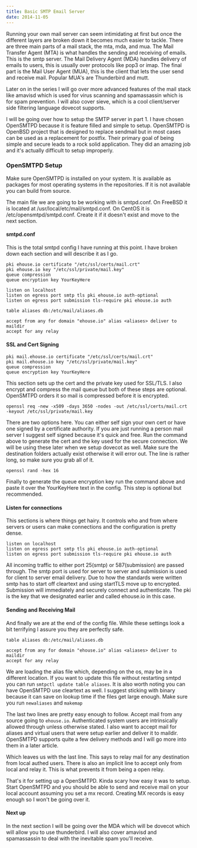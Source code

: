 ```yaml
---
title: Basic SMTP Email Server
date: 2014-11-05
---
```


Running your own mail server can seem intimidating at first but once the
different layers are broken down it becomes much easier to tackle. There are
three main parts of a mail stack, the mta, mda, and mua. The Mail Transfer Agent
(MTA) is what handles the sending and receiving of emails. This is the smtp
server. The Mail Delivery Agent (MDA) handles delivery of emails to users, this
is usually over protocols like pop3 or imap. The final part is the Mail User
Agent (MUA), this is the client that lets the user send and receive mail.
Popular MUA's are Thunderbird and mutt.

Later on in the series I will go over more advanced features of the mail stack
like amavisd which is used for virus scanning and spamassassin which is for spam
prevention. I will also cover sieve, which is a cool client/server side
filtering language dovecot supports.

I will be going over how to setup the SMTP server in part 1. I have chosen
OpenSMTPD because it is feature filled and simple to setup. OpenSMTPD is OpenBSD
project that is designed to replace sendmail but in most cases can be used as a
replacement for postfix. Their primary goal of being simple and secure leads to
a rock solid application. They did an amazing job and it's actually difficult to
setup improperly.

### OpenSMTPD Setup

Make sure OpenSMTPD is installed on your system. It is available as packages for
most operating systems in the repositories. If it is not available you can build
from source.

The main file we are going to be working with is smtpd.conf. On FreeBSD it is
located at /usr/local/etc/mail/smtpd.conf. On CentOS it is
/etc/opensmtpd/smtpd.conf. Create it if it doesn't exist and move to the next
section.

#### smtpd.conf

This is the total smtpd config I have running at this point. I have broken down
each section and will describe it as I go.

    pki ehouse.io certificate "/etc/ssl/certs/mail.crt"
    pki ehouse.io key "/etc/ssl/private/mail.key"
    queue compression
    queue encryption key YourKeyHere

    listen on localhost
    listen on egress port smtp tls pki ehouse.io auth-optional
    listen on egress port submission tls-require pki ehouse.io auth

    table aliases db:/etc/mail/aliases.db

    accept from any for domain "ehouse.io" alias <aliases> deliver to maildir
    accept for any relay

#### SSL and Cert Signing

    pki mail.ehouse.io certificate "/etc/ssl/certs/mail.crt"
    pki mail.ehouse.io key "/etc/ssl/private/mail.key"
    queue compression
    queue encryption key YourKeyHere

This section sets up the cert and the private key used for SSL/TLS. I also
encrypt and compress the mail queue but both of these steps are optional.
OpenSMTPD orders it so mail is compressed before it is encrypted.

    openssl req -new -x509 -days 3650 -nodes -out /etc/ssl/certs/mail.crt -keyout /etc/ssl/private/mail.key

There are two options here. You can either self sign your own cert or have one
signed by a certificate authority. If you are just running a person mail server
I suggest self signed because it's quick and free. Run the command above to
generate the cert and the key used for the secure connection. We will be using
these later when we setup dovecot as well. Make sure the destination folders
actually exist otherwise it will error out. The line is rather long, so make
sure you grab all of it.
	
    openssl rand -hex 16

Finally to generate the queue encryption key run the command above and paste it
over the YourKeyHere text in the config. This step is optional but recommended.

#### Listen for connections

This sections is where things get hairy. It controls who and from where servers
or users can make connections and the configuration is pretty dense.

    listen on localhost
    listen on egress port smtp tls pki ehouse.io auth-optional
    listen on egress port submission tls-require pki ehouse.io auth
	
All incoming traffic to either port 25(smtp) or 587(submission) are passed
through. The smtp port is used for server to server and submission is used for
client to server email delivery. Due to how the standards were written smtp has
to start off cleartext and using startTLS move up to encrypted. Submission will
immediately and securely connect and authenticate. The pki is the key that we
designated earlier and called ehouse.io in this case.

#### Sending and Receiving Mail

And finally we are at the end of the config file. While these settings look a
bit terrifying I assure you they are perfectly safe.

    table aliases db:/etc/mail/aliases.db

    accept from any for domain "ehouse.io" alias <aliases> deliver to maildir
    accept for any relay


We are loading the alias file which, depending on the os, may be in a different
location. If you want to update this file without restarting smtpd you can run
`smtpctl update table aliases`. It is also worth noting you can have OpenSMTPD
use cleartext as well. I suggest sticking with binary because it can save on
lookup time if the files get large enough. Make sure you run `newaliases` and
`makemap`

The last two lines are pretty easy enough to follow. Accept mail from any source
going to `ehouse.io`. Authenticated system users are intrinsically allowed
through unless otherwise stated. I also want to accept mail for aliases and
virtual users that were setup earlier and deliver it to maildir. OpenSMTPD
supports quite a few delivery methods and I will go more into them in a later
article.

Which leaves us with the last line. This says to relay mail for any destination
from local authed users. There is also an implicit line to accept only from
local and relay it. This is what prevents it from being a open relay.

That's it for setting up a OpenSMTPD. Kinda scary how easy it was to setup.
Start OpenSMTPD and you should be able to send and receive mail on your local
account assuming you set a mx record. Creating MX records is easy enough so I
won't be going over it.

#### Next up

In the next section I will be going over the MDA which will be dovecot which
will allow you to use thunderbird. I will also cover amavisd and spamassassin to
deal with the inevitable spam you'll receive.
